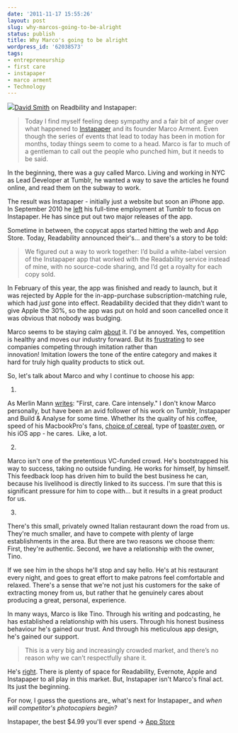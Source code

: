 ```yaml
---
date: '2011-11-17 15:55:26'
layout: post
slug: why-marcos-going-to-be-alright
status: publish
title: Why Marco's going to be alright
wordpress_id: '62038573'
tags:
- entrepreneurship
- first care
- instapaper
- marco arment
- Technology
---
```


[![](http://timkeller.me/wp-content/uploads/2011/11/Instapaper_4_logo_300-150x150.jpg)](http://timkeller.me/wp-content/uploads/2011/11/Instapaper_4_logo_300.jpg)[David Smith](http://david-smith.org/blog/2011/11/16/a-punch-to-the-gut-always-hurts/) on Readbility and Instapaper:


> Today I find myself feeling deep sympathy and a fair bit of anger over what happened to [Instapaper](http://instapaper.com/) and its founder Marco Arment. Even though the series of events that lead to today has been in motion for months, today things seem to come to a head. Marco is far to much of a gentleman to call out the people who punched him, but it needs to be said.


In the beginning, there was a guy called Marco. Living and working in NYC as Lead Developer at Tumblr, he wanted a way to save the articles he found online, and read them on the subway to work.

The result was Instapaper - initially just a website but soon an iPhone app. In September 2010 he [left](http://techcrunch.com/2010/09/21/marco-arment-instapaper/) his full-time employment at Tumblr to focus on Instapaper. He has since put out two major releases of the app.

Sometime in between, the copycat apps started hitting the web and App Store. Today, Readability announced their's... and there's a story to be told:


> We figured out a way to work together: I’d build a white-label version of the Instapaper app that worked with the Readability service instead of mine, with no source-code sharing, and I’d get a royalty for each copy sold.

In February of this year, the app was finished and ready to launch, but it was rejected by Apple for the in-app-purchase subscription-matching rule, which had _just_ gone into effect. Readability decided that they didn’t want to give Apple the 30%, so the app was put on hold and soon cancelled once it was obvious that nobody was budging.


Marco seems to be staying calm [about](http://www.marco.org/2011/11/16/readability) it. I'd be annoyed. Yes, competition is healthy and moves our industry forward. But its [frustrating](http://timkeller.me/2011/09/16/innovation-to-imitation/) to see companies competing through imitation rather than innovation! Imitation lowers the tone of the entire category and makes it hard for truly high quality products to stick out.

So, let's talk about Marco and why I continue to choose his app:

1.
As Merlin Mann [writes](http://www.43folders.com/2010/02/05/first-care): "First, care. Care intensely." I don't know Marco personally, but have been an avid follower of his work on Tumblr, Instapaper and Build & Analyse for some time. Whether its the quality of his coffee, speed of his MacbookPro's fans, [choice of cereal](http://www.marco.org/2011/10/09/grape-nuts-vs-grape-nuts-flakes), type of [toaster oven](http://www.marco.org/2008/10/13/the-best-toaster-oven), or his iOS app - he cares.  Like, a lot.

2.
Marco isn't one of the pretentious VC-funded crowd. He's bootstrapped his way to success, taking no outside funding. He works for himself, by himself. This feedback loop has driven him to build the best business he can, because his livelihood is directly linked to its success. I'm sure that this is significant pressure for him to cope with... but it results in a great product for us.

3.
There's this small, privately owned Italian restaurant down the road from us. They're much smaller, and have to compete with plenty of large establishments in the area. But there are two reasons we choose them: First, they're authentic. Second, we have a relationship with the owner, Tino.

If we see him in the shops he'll stop and say hello. He's at his restaurant every night, and goes to great effort to make patrons feel comfortable and relaxed. There's a sense that we're not just his customers for the sake of extracting money from us, but rather that he genuinely cares about producing a great, personal, experience.

In many ways, Marco is like Tino. Through his writing and podcasting, he has established a relationship with his users. Through his honest business behaviour he's gained our trust. And through his meticulous app design, he's gained our support.


> This is a very big and increasingly crowded market, and there’s no reason why we can’t respectfully share it.


He's [right](http://www.marco.org/2011/11/16/readability). There is plenty of space for Readability, Evernote, Apple and Instapaper to all play in this market. But, Instapaper isn't Marco's final act. Its just the beginning.

For now, I guess the questions are_ what's next for Instapaper_ and _when will competitor's photocopiers begin?_

Instapaper, the best $4.99 you'll ever spend → [App Store](http://click.linksynergy.com/fs-bin/stat?id=k1CkFsOh4nQ&offerid=146261&type=3&subid=0&tmpid=1826&RD_PARM1=http%253A%252F%252Fitunes.apple.com%252Fus%252Fapp%252Finstapaper%252Fid288545208%253Fmt%253D8%253FpartnerId%253D30)
